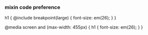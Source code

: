 ### mixin code preference

h1 {
  @include breakpoint(large) {
    font-size: em(26);
  }
}

@media screen and (max-width: 455px) {
  h1 {
    font-size: em(26);
  }
}

